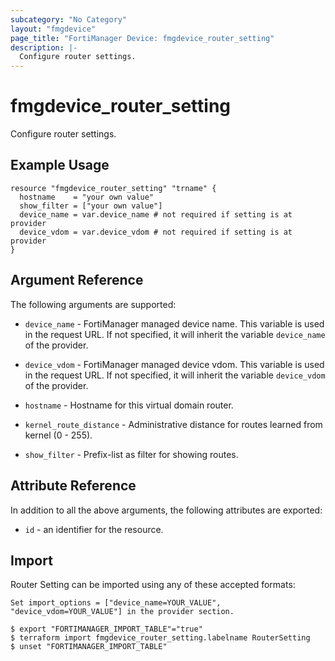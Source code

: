 ```yaml
---
subcategory: "No Category"
layout: "fmgdevice"
page_title: "FortiManager Device: fmgdevice_router_setting"
description: |-
  Configure router settings.
---
```


# fmgdevice_router_setting
Configure router settings.

## Example Usage

```hcl
resource "fmgdevice_router_setting" "trname" {
  hostname    = "your own value"
  show_filter = ["your own value"]
  device_name = var.device_name # not required if setting is at provider
  device_vdom = var.device_vdom # not required if setting is at provider
}
```

## Argument Reference


The following arguments are supported:

* `device_name` - FortiManager managed device name. This variable is used in the request URL. If not specified, it will inherit the variable `device_name` of the provider.
* `device_vdom` - FortiManager managed device vdom. This variable is used in the request URL. If not specified, it will inherit the variable `device_vdom` of the provider.

* `hostname` - Hostname for this virtual domain router.
* `kernel_route_distance` - Administrative distance for routes learned from kernel (0 - 255).
* `show_filter` - Prefix-list as filter for showing routes.


## Attribute Reference

In addition to all the above arguments, the following attributes are exported:
* `id` - an identifier for the resource.

## Import

Router Setting can be imported using any of these accepted formats:
```
Set import_options = ["device_name=YOUR_VALUE", "device_vdom=YOUR_VALUE"] in the provider section.

$ export "FORTIMANAGER_IMPORT_TABLE"="true"
$ terraform import fmgdevice_router_setting.labelname RouterSetting
$ unset "FORTIMANAGER_IMPORT_TABLE"
```

